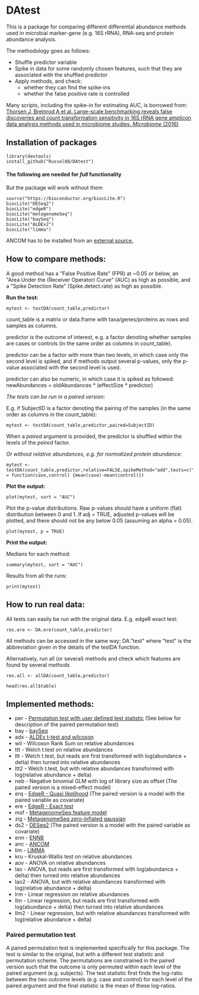 DAtest
======

This is a package for comparing different differential abundance methods
used in microbial marker-gene (e.g. 16S rRNA), RNA-seq and protein
abundance analysis.

The methodology goes as follows:

-   Shuffle predictor variable
-   Spike in data for some randomly chosen features, such that they are
    associated with the shuffled predictor
-   Apply methods, and check:
    -   whether they can find the spike-ins
    -   whether the false positive rate is controlled

Many scripts, including the spike-in for estimating AUC, is borrowed
from: [Thorsen J, Brejnrod A et al. Large-scale benchmarking reveals
false discoveries and count transformation sensitivity in 16S rRNA gene
amplicon data analysis methods used in microbiome studies. *Microbiome*
(2016)](https://microbiomejournal.biomedcentral.com/articles/10.1186/s40168-016-0208-8)

Installation of packages
------------------------

    library(devtools)
    install_github("Russel88/DAtest")

#### The following are needed for *full* functionality

But the package will work without them

    source("https://bioconductor.org/biocLite.R")
    biocLite("DESeq2")
    biocLite("edgeR")
    biocLite("metagenomeSeq")
    biocLite("baySeq")
    biocLite("ALDEx2")
    biocLite("limma")

ANCOM has to be installed from an [external
source.](https://www.niehs.nih.gov/research/resources/software/biostatistics/ancom/index.cfm)

How to compare methods:
-----------------------

A good method has a "False Positive Rate" (FPR) at ~0.05 or below, an
"Area Under the (Receiver Operator) Curve" (AUC) as high as possible,
and a "Spike Detection Rate" (Spike.detect.rate) as high as possible.

**Run the test:**

    mytest <- testDA(count_table,predictor)

count\_table is a matrix or data.frame with taxa/genes/proteins as rows
and samples as columns.

predictor is the outcome of interest, e.g. a factor denoting whether
samples are cases or controls (in the same order as columns in
count\_table).

predictor can be a factor with more than two levels, in which case only
the second level is spiked, and if methods output several p-values, only
the p-value associated with the second level is used.

predictor can also be numeric, in which case it is spiked as followed:
newAbundances = oldAbundances \* (effectSize \* predictor)

*The tests can be run in a paired version:*

E.g. if SubjectID is a factor denoting the pairing of the samples (in
the same order as columns in the count\_table):

    mytest <- testDA(count_table,predictor,paired=SubjectID)

When a *paired* argument is provided, the predictor is shuffled within
the levels of the *paired* factor.

*Or without relative abundances, e.g. for normalized protein abundance:*

    mytest <- testDA(count_table,predictor,relative=FALSE,spikeMethod="add",tests=c("ttt","lim","wil","per"),testStat = function(case,control) {mean(case)-mean(control)})

**Plot the output:**

    plot(mytest, sort = "AUC")

Plot the p-value distributions. Raw p-values should have a uniform
(flat) distribution between 0 and 1. If adj = TRUE, adjusted p-values
will be plotted, and there should not be any below 0.05 (assuming an
alpha = 0.05).

    plot(mytest, p = TRUE)

**Print the output:**

Medians for each method:

    summary(mytest, sort = "AUC")

Results from all the runs:

    print(mytest)

How to run real data:
---------------------

All tests can easily be run with the original data. E.g. edgeR exact
test:

    res.ere <- DA.ere(count_table,predictor)

All methods can be accessed in the same way; DA."test" where "test" is
the abbreviation given in the details of the testDA function.

Alternatively, run all (or several) methods and check which features are
found by several methods

    res.all <- allDA(count_table,predictor)

    head(res.all$table)

Implemented methods:
--------------------

-   per - [Permutation test with user defined test
    statistic](https://microbiomejournal.biomedcentral.com/articles/10.1186/s40168-016-0208-8)
    (See below for description of the paired permutation test)
-   bay -
    [baySeq](https://bmcbioinformatics.biomedcentral.com/articles/10.1186/1471-2105-11-422)
-   adx - [ALDEx t-test and
    wilcoxon](http://journals.plos.org/plosone/article?id=10.1371/journal.pone.0067019)
-   wil - Wilcoxon Rank Sum on relative abundances
-   ttt - Welch t.test on relative abundances
-   ltt - Welch t.test, but reads are first transformed with
    log(abundance + delta) then turned into relative abundances
-   ltt2 - Welch t.test, but with relative abundances transformed with
    log(relative abundance + delta)
-   neb - Negative binomial GLM with log of library size as offset (The
    paired version is a mixed-effect model)
-   erq - [EdgeR - Quasi
    likelihood](https://www.ncbi.nlm.nih.gov/pmc/articles/PMC2796818/)
    (The paired version is a model with the paired variable
    as covariate)
-   ere - [EdgeR - Exact
    test](https://www.ncbi.nlm.nih.gov/pmc/articles/PMC2796818/)
-   msf - [MetagenomeSeq feature
    model](https://bioconductor.org/packages/release/bioc/html/metagenomeSeq.html)
-   zig - [MetagenomeSeq zero-inflated
    gaussian](https://www.nature.com/nmeth/journal/v10/n12/full/nmeth.2658.html)
-   ds2 -
    [DESeq2](https://genomebiology.biomedcentral.com/articles/10.1186/s13059-014-0550-8)
    (The paired version is a model with the paired variable
    as covariate)
-   enn - [ENNB](https://cals.arizona.edu/~anling/software.htm)
-   anc - [ANCOM](https://www.ncbi.nlm.nih.gov/pubmed/26028277)
-   lim -
    [LIMMA](https://link.springer.com/chapter/10.1007%2F0-387-29362-0_23?LI=true)
-   kru - Kruskal-Wallis test on relative abundances
-   aov - ANOVA on relative abundances
-   lao - ANOVA, but reads are first transformed with log(abundance +
    delta) then turned into relative abundances
-   lao2 - ANOVA, but with relative abundances transformed with
    log(relative abundance + delta)
-   lrm - Linear regression on relative abundances
-   llm - Linear regression, but reads are first transformed with
    log(abundance + delta) then turned into relative abundances
-   llm2 - Linear regression, but with relative abundances transformed
    with log(relative abundance + delta)

### Paired permutation test

A paired permutation test is implemented specifically for this package.
The test is similar to the original, but with a different test statistic
and permutation scheme. The permutations are constrained in the paired
version such that the outcome is only permuted within each level of the
paired argument (e.g. subjects). The test statistic first finds the
log-ratio between the two outcome levels (e.g. case and control) for
each level of the paired argument and the final statistic is the mean of
these log-ratios.
